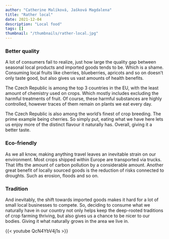 ```yaml
---
author: "Catherine Malíková, Jašková Magdalena"
title: "Rather local"
date: 2021-12-04
description: "Local food"
tags: []
thumbnail: "/thumbnails/rather-local.jpg"
---
```


### Better quality
A lot of consumers fail to realize, just how large the quality gap between seasonal local products and imported goods tends to be. Which is a shame. Consuming local fruits like cherries, blueberries, apricots and so on doesn’t only taste good, but also gives us vast amounts of health benefits.

The Czech Republic is among the top 3 countries in the EU, with the least amount of chemistry used on crops. Which mostly includes excluding the harmful treatments of fruit. Of course, these harmful substances are highly controlled, however traces of them remain on plants we eat every day.

The Czech Republic is also among the world’s finest of crop breeding. The prime example being cherries. So simply put, eating what we have here lets us enjoy more of the distinct flavour it naturally has. Overall, giving it a better taste.

### Eco-friendly
As we all know, making anything travel leaves an inevitable strain on our environment. Most crops shipped within Europe are transported via trucks. That lifts the amount of carbon pollution by a considerable amount. Another great benefit of locally sourced goods is the reduction of risks connected to droughts. Such as erosion, floods and so on.

### Tradition
And inevitably, the shift towards imported goods makes it hard for a lot of small local businesses to compete. So, deciding to consume what we naturally have in our country not only helps keep the deep-rooted traditions of crop farming thriving, but also gives us a chance to be nicer to our bodies. Giving it what naturally grows in the area we live in.

{{< youtube QcN4YbV4j1s >}}